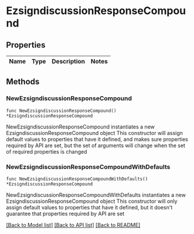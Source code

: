 # EzsigndiscussionResponseCompound

## Properties

Name | Type | Description | Notes
------------ | ------------- | ------------- | -------------

## Methods

### NewEzsigndiscussionResponseCompound

`func NewEzsigndiscussionResponseCompound() *EzsigndiscussionResponseCompound`

NewEzsigndiscussionResponseCompound instantiates a new EzsigndiscussionResponseCompound object
This constructor will assign default values to properties that have it defined,
and makes sure properties required by API are set, but the set of arguments
will change when the set of required properties is changed

### NewEzsigndiscussionResponseCompoundWithDefaults

`func NewEzsigndiscussionResponseCompoundWithDefaults() *EzsigndiscussionResponseCompound`

NewEzsigndiscussionResponseCompoundWithDefaults instantiates a new EzsigndiscussionResponseCompound object
This constructor will only assign default values to properties that have it defined,
but it doesn't guarantee that properties required by API are set


[[Back to Model list]](../README.md#documentation-for-models) [[Back to API list]](../README.md#documentation-for-api-endpoints) [[Back to README]](../README.md)


